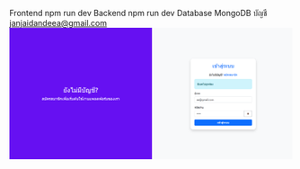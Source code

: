 Frontend    npm run dev
Backend     npm run dev
Database   MongoDB  บัญชี janjaidandeea@gmail.com
![หน้า Login](./image.png)
